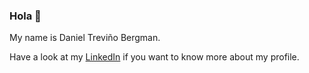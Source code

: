 ### Hola 👋

My name is Daniel Treviño Bergman.

Have a look at my [LinkedIn]([https://danieltrevino.se](https://www.linkedin.com/in/danieltrevino92/)) if you want to know more about my profile.
